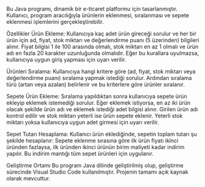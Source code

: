 Bu Java programı, dinamik bir e-ticaret platformu için tasarlanmıştır. Kullanıcı, program aracılığıyla ürünlerin eklenmesi, sıralanması ve sepete eklenmesi işlemlerini gerçekleştirebilir.

Özellikler
Ürün Ekleme:
Kullanıcıya kaç adet ürün gireceği sorulur ve her bir ürün için ad, fiyat, stok miktarı ve değerlendirme puanı (5 üzerinden) bilgileri alınır. Fiyat bilgisi 1 ile 100 arasında olmalı, stok miktarı en az 1 olmalı ve ürün adı en fazla 20 karakter uzunluğunda olmalıdır. Eğer bu kurallara uyulmazsa, kullanıcıya uygun giriş yapması için uyarı verilir.

Ürünleri Sıralama:
Kullanıcıya hangi kritere göre (ad, fiyat, stok miktarı veya değerlendirme puanı) sıralama yapmak istediği sorulur. Ardından sıralama türü (artan veya azalan) belirlenir ve bu kriterlere göre ürünler sıralanır.

Sepete Ürün Ekleme:
Sıralama yapıldıktan sonra kullanıcıya sepete ürün ekleyip eklemek istemediği sorulur. Eğer eklemek istiyorsa, en az iki ürün olacak şekilde ürün adı ve eklemek istediği adet bilgisi alınır. Girilen ürün adı kontrol edilir ve stok miktarı yeterli ise ürün sepete eklenir. Yeterli stok miktarı yoksa kullanıcıya uygun adet girmesi için uyarı verilir.

Sepet Tutarı Hesaplama:
Kullanıcı ürün eklediğinde, sepetin toplam tutarı şu şekilde hesaplanır: Sepete eklenme sırasına göre ilk ürün fiyatı ikinci üründen fazlaysa, ilk üründen ikinci ürünün birim maliyeti kadar indirim yapılır. Bu indirim mantığı tüm sepet ürünleri için uygulanır.

Geliştirme Ortamı
Bu program Java dilinde geliştirilmiş olup, geliştirme sürecinde Visual Studio Code kullanılmıştır. Projenin tamamı açık kaynak olarak mevcuttur.

